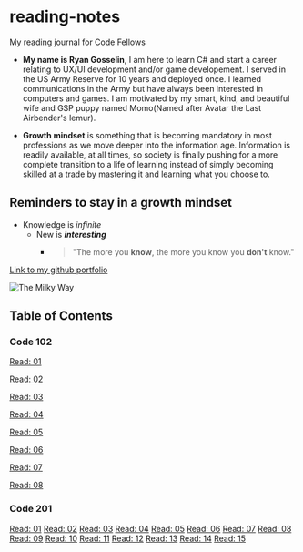 # reading-notes
My reading journal for Code Fellows

* **My name is Ryan Gosselin**, I am here to learn C# and start a career relating to UX/UI development and/or game developement. I served in the US Army Reserve for 10 years and deployed once. I learned communications in the Army but have always been interested in computers and games. I am motivated by my smart, kind, and beautiful wife and GSP puppy named Momo(Named after Avatar the Last Airbender's lemur).

* **Growth mindset** is something that is becoming mandatory in most professions as we move deeper into the information age. Information is readily available, at all times, so society is finally pushing for a more complete transition to a life of learning instead of simply becoming skilled at a trade by mastering it and learning what you choose to.

## Reminders to stay in a growth mindset

* Knowledge is _infinite_
  * New is **_interesting_**
    * > "The more you **know**, the more you know you **don't** know."


[Link to my github portfolio](https://github.com/Gozz3230)

![The Milky Way](https://upload.wikimedia.org/wikipedia/commons/thumb/b/b3/UGC_12158.jpg/330px-UGC_12158.jpg)

## Table of Contents

### Code 102

[Read: 01](https://github.com/Gozz3230/reading-notes/blob/main/Read:%2001)

[Read: 02](https://github.com/Gozz3230/reading-notes/blob/main/Read:%2002)

[Read: 03](https://github.com/Gozz3230/reading-notes/blob/main/Read:%2003)

[Read: 04](https://github.com/Gozz3230/reading-notes/blob/main/Read:%2004)

[Read: 05](https://github.com/Gozz3230/reading-notes/blob/main/Read:%2005)


[Read: 06](https://github.com/Gozz3230/reading-notes/blob/main/Read:%2006)

[Read: 07](https://github.com/Gozz3230/reading-notes/blob/main/Read:%2007)

[Read: 08](https://github.com/Gozz3230/reading-notes/blob/main/Read:%2008)

### Code 201

[Read: 01]()
[Read: 02]()
[Read: 03]()
[Read: 04]()
[Read: 05]()
[Read: 06]()
[Read: 07]()
[Read: 08]()
[Read: 09]()
[Read: 10]()
[Read: 11]()
[Read: 12]()
[Read: 13]()
[Read: 14]()
[Read: 15]()